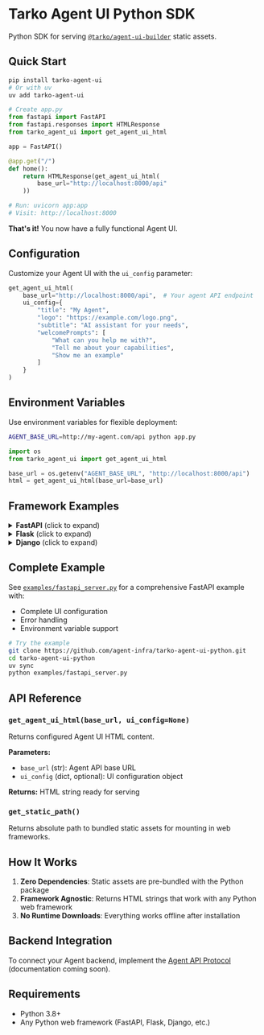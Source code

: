 # Tarko Agent UI Python SDK

Python SDK for serving [`@tarko/agent-ui-builder`](https://www.npmjs.com/package/@tarko/agent-ui-builder) static assets.

## Quick Start

```bash
pip install tarko-agent-ui
# Or with uv
uv add tarko-agent-ui
```

```python
# Create app.py
from fastapi import FastAPI
from fastapi.responses import HTMLResponse
from tarko_agent_ui import get_agent_ui_html

app = FastAPI()

@app.get("/")
def home():
    return HTMLResponse(get_agent_ui_html(
        base_url="http://localhost:8000/api"
    ))

# Run: uvicorn app:app
# Visit: http://localhost:8000
```

**That's it!** You now have a fully functional Agent UI.

## Configuration

Customize your Agent UI with the `ui_config` parameter:

```python
get_agent_ui_html(
    base_url="http://localhost:8000/api",  # Your agent API endpoint
    ui_config={
        "title": "My Agent",
        "logo": "https://example.com/logo.png",
        "subtitle": "AI assistant for your needs",
        "welcomePrompts": [
            "What can you help me with?",
            "Tell me about your capabilities",
            "Show me an example"
        ]
    }
)
```

## Environment Variables

Use environment variables for flexible deployment:

```bash
AGENT_BASE_URL=http://my-agent.com/api python app.py
```

```python
import os
from tarko_agent_ui import get_agent_ui_html

base_url = os.getenv("AGENT_BASE_URL", "http://localhost:8000/api")
html = get_agent_ui_html(base_url=base_url)
```

## Framework Examples

<details>
<summary><strong>FastAPI</strong> (click to expand)</summary>

```python
from fastapi import FastAPI
from fastapi.staticfiles import StaticFiles
from fastapi.responses import HTMLResponse
from tarko_agent_ui import get_static_path, get_agent_ui_html

app = FastAPI()
app.mount("/static", StaticFiles(directory=get_static_path()))

@app.get("/", response_class=HTMLResponse)
async def root():
    return HTMLResponse(get_agent_ui_html(
        base_url="http://localhost:8000/api",
        ui_config={"title": "FastAPI Agent"}
    ))
```
</details>

<details>
<summary><strong>Flask</strong> (click to expand)</summary>

```python
from flask import Flask, send_from_directory
from tarko_agent_ui import get_static_path, get_agent_ui_html

app = Flask(__name__)

@app.route('/')
def root():
    return get_agent_ui_html(
        base_url="http://localhost:5000/api",
        ui_config={"title": "Flask Agent"}
    )

@app.route('/static/<path:filename>')
def static_files(filename):
    return send_from_directory(get_static_path(), filename)
```
</details>

<details>
<summary><strong>Django</strong> (click to expand)</summary>

```python
# views.py
from django.http import HttpResponse
from tarko_agent_ui import get_agent_ui_html

def home(request):
    html = get_agent_ui_html(
        base_url="http://localhost:8000/api",
        ui_config={"title": "Django Agent"}
    )
    return HttpResponse(html)
```
</details>

## Complete Example

See [`examples/fastapi_server.py`](examples/fastapi_server.py) for a comprehensive FastAPI example with:
- Complete UI configuration
- Error handling
- Environment variable support

```bash
# Try the example
git clone https://github.com/agent-infra/tarko-agent-ui-python.git
cd tarko-agent-ui-python
uv sync
python examples/fastapi_server.py
```

## API Reference

### `get_agent_ui_html(base_url, ui_config=None)`

Returns configured Agent UI HTML content.

**Parameters:**
- `base_url` (str): Agent API base URL
- `ui_config` (dict, optional): UI configuration object

**Returns:** HTML string ready for serving

### `get_static_path()`

Returns absolute path to bundled static assets for mounting in web frameworks.

## How It Works

1. **Zero Dependencies**: Static assets are pre-bundled with the Python package
2. **Framework Agnostic**: Returns HTML strings that work with any Python web framework
3. **No Runtime Downloads**: Everything works offline after installation

## Backend Integration

To connect your Agent backend, implement the [Agent API Protocol](https://github.com/agent-infra/agent-protocol) (documentation coming soon).

## Requirements

- Python 3.8+
- Any Python web framework (FastAPI, Flask, Django, etc.)
